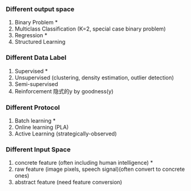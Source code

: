 ### Different output space
1. Binary Problem *
2. Multiclass Classification (K=2, special case binary problem)
3. Regression *
4. Structured Learning

### Different Data Label
1. Supervised *
2. Unsupervised (clustering, density estimation, outlier detection)
3. Semi-supervised
4. Reinforcement 隐式的y by goodness(y)

### Different Protocol

1. Batch learning *
2. Online learning (PLA)
3. Active Learning (strategically-observed)

### Different Input Space

1. concrete feature (often including human intelligence) *
2. raw feature (image pixels, speech signal)(often convert to concrete ones)
3. abstract feature (need feature conversion)